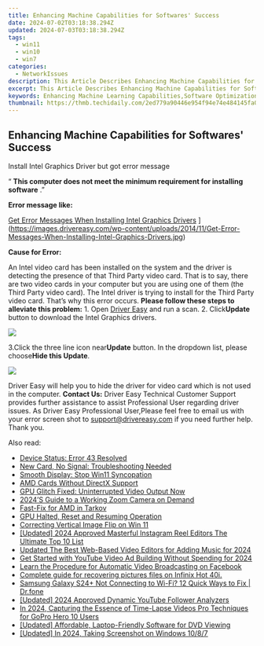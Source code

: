 ```yaml
---
title: Enhancing Machine Capabilities for Softwares' Success
date: 2024-07-02T03:18:38.294Z
updated: 2024-07-03T03:18:38.294Z
tags:
  - win11
  - win10
  - win7
categories:
  - NetworkIssues
description: This Article Describes Enhancing Machine Capabilities for Softwares' Success
excerpt: This Article Describes Enhancing Machine Capabilities for Softwares' Success
keywords: Enhancing Machine Learning Capabilities,Software Optimization Techniques,AI Advancements in Software Development,Machine Capabilities Expansion,Automation Improvement Strategies,Artificial Intelligence for Software Success,Machine Learning Algorithms Optimization
thumbnail: https://thmb.techidaily.com/2ed779a90446e954f94e74e484145fa08b9476978f937cb6e50b9af175371190.jpg
---
```


## Enhancing Machine Capabilities for Softwares' Success

 Install Intel Graphics Driver but got error message

 “ **This computer does not meet the minimum requirement for installing software** .”

**Error message like:**

[Get Error Messages When Installing Intel Graphics Drivers](https://images.drivereasy.com/wp-content/uploads/2014/11/Get-Error-Messages-When-Installing-Intel-Graphics-Drivers.jpg) ](https://images.drivereasy.com/wp-content/uploads/2014/11/Get-Error-Messages-When-Installing-Intel-Graphics-Drivers.jpg)

**Cause for Error:**

An Intel video card has been installed on the system and the driver is detecting the presence of that Third Party video card. That is to say, there are two video cards in your computer but you are using one of them (the Third Party video card). The Intel driver is trying to install for the Third Party video card. That’s why this error occurs. **Please follow these steps to alleviate this problem:** 1\. Open [Driver Easy](https://tools.techidaily.com/drivereasy/download/) and run a scan. 2\. Click**Update** button to download the Intel Graphics drivers.

![](https://images.drivereasy.com/wp-content/uploads/2016/06/img_574f9477ccb94.png)

3.Click the three line icon near**Update** button. In the dropdown list, please choose**Hide this Update**.

![](https://images.drivereasy.com/wp-content/uploads/2016/06/img_574f952aa5025.png)

Driver Easy will help you to hide the driver for video card which is not used in the computer. **Contact Us:** Driver Easy Technical Customer Support provides further assistance to assist Professional User regarding driver issues. As Driver Easy Professional User,Please feel free to email us with your error screen shot to <support@drivereasy.com> if you need further help. Thank you.

<ins class="adsbygoogle"
     style="display:block"
     data-ad-format="autorelaxed"
     data-ad-client="ca-pub-7571918770474297"
     data-ad-slot="1223367746"></ins>



<ins class="adsbygoogle"
     style="display:block"
     data-ad-client="ca-pub-7571918770474297"
     data-ad-slot="8358498916"
     data-ad-format="auto"
     data-full-width-responsive="true"></ins>

<span class="atpl-alsoreadstyle">Also read:</span>
<div><ul>
<li><a href="https://network-issues.techidaily.com/device-status-error-43-resolved/"><u>Device Status: Error 43 Resolved</u></a></li>
<li><a href="https://network-issues.techidaily.com/new-card-no-signal-troubleshooting-needed/"><u>New Card, No Signal: Troubleshooting Needed</u></a></li>
<li><a href="https://network-issues.techidaily.com/smooth-display-stop-win11-syncopation/"><u>Smooth Display: Stop Win11 Syncopation</u></a></li>
<li><a href="https://network-issues.techidaily.com/amd-cards-without-directx-support/"><u>AMD Cards Without DirectX Support</u></a></li>
<li><a href="https://network-issues.techidaily.com/gpu-glitch-fixed-uninterrupted-video-output-now/"><u>GPU Glitch Fixed: Uninterrupted Video Output Now</u></a></li>
<li><a href="https://network-issues.techidaily.com/2024s-guide-to-a-working-zoom-camera-on-demand/"><u>2024’S Guide to a Working Zoom Camera on Demand</u></a></li>
<li><a href="https://network-issues.techidaily.com/fast-fix-for-amd-in-tarkov/"><u>Fast-Fix for AMD in Tarkov</u></a></li>
<li><a href="https://network-issues.techidaily.com/gpu-halted-reset-and-resuming-operation/"><u>GPU Halted, Reset and Resuming Operation</u></a></li>
<li><a href="https://network-issues.techidaily.com/correcting-vertical-image-flip-on-win-11/"><u>Correcting Vertical Image Flip on Win 11</u></a></li>
<li><a href="https://instagram-clips.techidaily.com/updated-2024-approved-masterful-instagram-reel-editors-the-ultimate-top-10-list/"><u>[Updated] 2024 Approved  Masterful Instagram Reel Editors  The Ultimate Top 10 List</u></a></li>
<li><a href="https://video-creation-software.techidaily.com/updated-the-best-web-based-video-editors-for-adding-music-for-2024/"><u>Updated The Best Web-Based Video Editors for Adding Music for 2024</u></a></li>
<li><a href="https://youtube-zero.techidaily.com/tarted-with-youtube-video-ad-building-without-spending-for-2024/"><u>Get Started with YouTube Video Ad Building Without Spending for 2024</u></a></li>
<li><a href="https://facebook-video-recording.techidaily.com/learn-the-procedure-for-automatic-video-broadcasting-on-facebook/"><u>Learn the Procedure for Automatic Video Broadcasting on Facebook</u></a></li>
<li><a href="https://phone-solutions.techidaily.com/complete-guide-for-recovering-pictures-files-on-infinix-hot-40i-by-fonelab-android-recover-pictures/"><u>Complete guide for recovering pictures files on Infinix Hot 40i.</u></a></li>
<li><a href="https://fix-guide.techidaily.com/samsung-galaxy-s24plus-not-connecting-to-wi-fi-12-quick-ways-to-fix-drfone-by-drfone-fix-android-problems-fix-android-problems/"><u>Samsung Galaxy S24+ Not Connecting to Wi-Fi? 12 Quick Ways to Fix | Dr.fone</u></a></li>
<li><a href="https://facebook-video-footage.techidaily.com/updated-2024-approved-dynamic-youtube-follower-analyzers/"><u>[Updated] 2024 Approved  Dynamic YouTube Follower Analyzers</u></a></li>
<li><a href="https://extra-resources.techidaily.com/in-2024-capturing-the-essence-of-time-lapse-videos-pro-techniques-for-gopro-hero-10-users/"><u>In 2024, Capturing the Essence of Time-Lapse Videos  Pro Techniques for GoPro Hero 10 Users</u></a></li>
<li><a href="https://extra-resources.techidaily.com/updated-affordable-laptop-friendly-software-for-dvd-viewing/"><u>[Updated] Affordable, Laptop-Friendly Software for DVD Viewing</u></a></li>
<li><a href="https://remote-screen-capture.techidaily.com/updated-in-2024-taking-screenshot-on-windows-1087/"><u>[Updated] In 2024, Taking Screenshot on Windows 10/8/7</u></a></li>
</ul></div>

